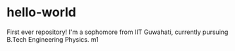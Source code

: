 # hello-world
First ever repository!
I'm a sophomore from IIT Guwahati, currently pursuing B.Tech Engineering Physics.
m1